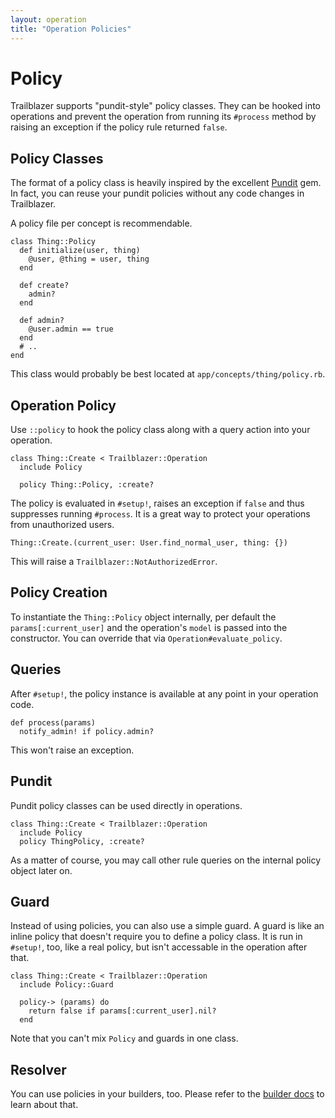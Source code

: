 ```yaml
---
layout: operation
title: "Operation Policies"
---
```


# Policy

Trailblazer supports "pundit-style" policy classes. They can be hooked into operations and prevent the operation from running its `#process` method by raising an exception if the policy rule returned `false`.

## Policy Classes

The format of a policy class is heavily inspired by the excellent [Pundit](https://github.com/elabs/pundit) gem. In fact, you can reuse your pundit policies without any code changes in Trailblazer.

A policy file per concept is recommendable.


    class Thing::Policy
      def initialize(user, thing)
        @user, @thing = user, thing
      end

      def create?
        admin?
      end

      def admin?
        @user.admin == true
      end
      # ..
    end


This class would probably be best located at `app/concepts/thing/policy.rb`.

## Operation Policy

Use `::policy` to hook the policy class along with a query action into your operation.


    class Thing::Create < Trailblazer::Operation
      include Policy

      policy Thing::Policy, :create?



The policy is evaluated in `#setup!`, raises an exception if `false` and thus suppresses running `#process`. It is a great way to protect your operations from unauthorized users.


    Thing::Create.(current_user: User.find_normal_user, thing: {})


This will raise a `Trailblazer::NotAuthorizedError`.

## Policy Creation

To instantiate the `Thing::Policy` object internally, per default the `params[:current_user]` and the operation's `model` is passed into the constructor. You can override that via `Operation#evaluate_policy`.

## Queries

After `#setup!`, the policy instance is available at any point in your operation code.


    def process(params)
      notify_admin! if policy.admin?


This won't raise an exception.

## Pundit

Pundit policy classes can be used directly in operations.


    class Thing::Create < Trailblazer::Operation
      include Policy
      policy ThingPolicy, :create?


As a matter of course, you may call other rule queries on the internal policy object later on.

## Guard

Instead of using policies, you can also use a simple guard. A guard is like an inline policy that doesn't require you to define a policy class. It is run in `#setup!`, too, like a real policy, but isn't accessable in the operation after that.


    class Thing::Create < Trailblazer::Operation
      include Policy::Guard

      policy-> (params) do
        return false if params[:current_user].nil?
      end


Note that you can't mix `Policy` and guards in one class.

## Resolver

You can use policies in your builders, too. Please refer to the [builder docs](builder.html#resolver) to learn about that.